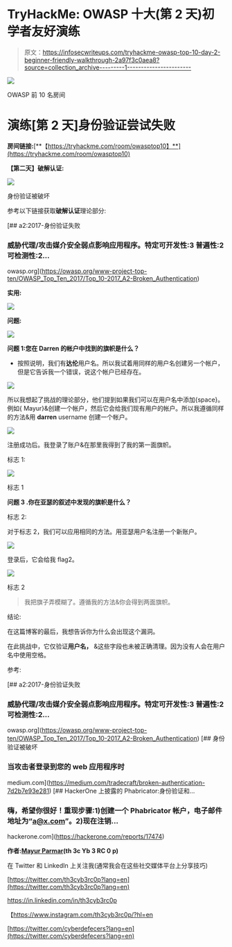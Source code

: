# TryHackMe: OWASP 十大(第 2 天)初学者友好演练

> 原文：<https://infosecwriteups.com/tryhackme-owasp-top-10-day-2-beginner-friendly-walkthrough-2a97f3c0aea8?source=collection_archive---------1----------------------->

![](img/c9ca0dcf5c1b37a622ed10630fa2c7ec.png)

OWASP 前 10 名房间

# 演练[第 2 天]身份验证尝试失败

**房间链接:**[**【https://tryhackme.com/room/owasptop10】**](https://tryhackme.com/room/owasptop10)

**【第二天】破解认证:**

![](img/af3f34046dcd33e0ecf7ff2b576650c5.png)

身份验证被破坏

参考以下链接获取**破解认证**理论部分:

[](https://owasp.org/www-project-top-ten/OWASP_Top_Ten_2017/Top_10-2017_A2-Broken_Authentication) [## a2:2017-身份验证失败

### 威胁代理/攻击媒介安全弱点影响应用程序。特定可开发性:3 普遍性:2 可检测性:2…

owasp.org](https://owasp.org/www-project-top-ten/OWASP_Top_Ten_2017/Top_10-2017_A2-Broken_Authentication) 

**实用:**

![](img/4162316098fd0422e4aad4e27c9a0c9c.png)

**问题:**

![](img/167096b1c2ba623195ce7fe92b7321a4.png)

**问题 1:您在 Darren 的帐户中找到的旗帜是什么？**

*   按照说明，我们有**达伦**用户名。所以我试着用同样的用户名创建另一个帐户，但是它告诉我一个错误，说这个帐户已经存在。

![](img/e72f5491318c7d67a098cdcab5d3705f.png)

所以我想起了挑战的理论部分，他们提到如果我们可以在用户名中添加{space}。例如{ Mayur}&创建一个帐户，然后它会给我们现有用户的帐户。所以我遵循同样的方法&用 **darren** username 创建一个帐户。

![](img/e46ce83a5573e3eaa8d7c739a05ddbc6.png)

注册成功后。我登录了账户&在那里我得到了我的第一面旗帜。

标志 1:

![](img/6754373fe37c65e0bb2f15d1c37830f1.png)

标志 1

**问题 3 .你在亚瑟的叙述中发现的旗帜是什么？**

标志 2:

对于标志 2，我们可以应用相同的方法。用亚瑟用户名注册一个新账户。

![](img/5ea22cf383ae13468533c651da1af822.png)

登录后，它会给我 flag2。

![](img/3a404fefa032a297b875ee6aff270293.png)

标志 2

> 我把旗子弄模糊了。遵循我的方法&你会得到两面旗帜。

结论:

在这篇博客的最后，我想告诉你为什么会出现这个漏洞。

在此挑战中，它仅验证**用户名，** &这些字段也未被正确清理。因为没有人会在用户名中使用空格。

参考:

[](https://owasp.org/www-project-top-ten/OWASP_Top_Ten_2017/Top_10-2017_A2-Broken_Authentication) [## a2:2017-身份验证失败

### 威胁代理/攻击媒介安全弱点影响应用程序。特定可开发性:3 普遍性:2 可检测性:2…

owasp.org](https://owasp.org/www-project-top-ten/OWASP_Top_Ten_2017/Top_10-2017_A2-Broken_Authentication) [](https://medium.com/tradecraft/broken-authentication-7d2b7e93e281) [## 身份验证被破坏

### 当攻击者登录到您的 web 应用程序时

medium.com](https://medium.com/tradecraft/broken-authentication-7d2b7e93e281) [](https://hackerone.com/reports/17474) [## HackerOne 上披露的 Phabricator:身份验证和...

### 嗨，希望你很好！重现步骤:1)创建一个 Phabricator 帐户，电子邮件地址为“a@x.com”。2)现在注销…

hackerone.com](https://hackerone.com/reports/17474) 

**作者:**[**Mayur Parmar**](https://medium.com/u/4dbaf35dbafc?source=post_page-----2a97f3c0aea8--------------------------------)**(th 3c Yb 3 RC 0 p)**

在 Twitter 和 LinkedIn 上关注我(通常我会在这些社交媒体平台上分享技巧)

[https://twitter.com/th3cyb3rc0p?lang=en](https://twitter.com/th3cyb3rc0p?lang=en)

https://in.linkedin.com/in/th3cyb3rc0p

【https://www.instagram.com/th3cyb3rc0p/?hl=en 

[https://twitter.com/cyberdefecers?lang=en](https://twitter.com/cyberdefecers?lang=en)